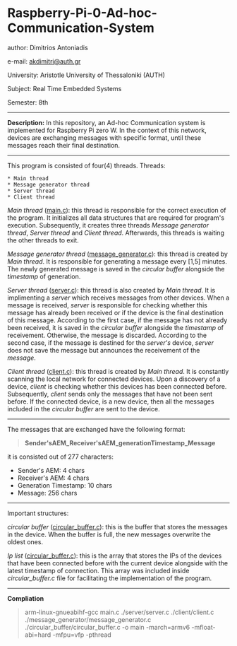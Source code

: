 # Raspberry-Pi-0-Ad-hoc-Communication-System

author:       Dimitrios Antoniadis

e-mail:       akdimitri@auth.gr

University:   Aristotle University of Thessaloniki (AUTH)

Subject:      Real Time Embedded Systems

Semester:     8th

---


**Description:** In this repository, an Ad-hoc Communication system is implemented for Raspberry Pi zero W. In the context of this network, devices are exchanging messages with specific format, until these messages reach their final destination.

---

This program is consisted of four(4) threads.
Threads:

    * Main thread
    * Message generator thread
    * Server thread
    * Client thread


_Main thread_ ([main.c](https://github.com/akdimitri/Raspberry-Pi-0-Ad-hoc-Communication-System/blob/master/code/main.c)):  this thread is responsible for the correct execution of the program. It initializes all data structures that are required for program's execution. Subsequently, it creates three threads _Message generator thread_, _Server thread_ and _Client thread_. Afterwards, this threads is waiting the other threads to exit.

_Message generator thread_ ([message_generator.c](https://github.com/akdimitri/Raspberry-Pi-0-Ad-hoc-Communication-System/blob/master/code/message_generator/message_generator.c)): this thread is created by _Main thread_. It is responsible for generating a message every [1,5] minutes. The newly generated message is saved in the _circular buffer_ alongside the _timestamp_ of generation.

_Server thread_ ([server.c](https://github.com/akdimitri/Raspberry-Pi-0-Ad-hoc-Communication-System/blob/master/code/server/server.c)): this thread is also created by _Main thread_. It is implimenting a _server_ which receives messages from other devices. When a message is received, _server_ is responsible for checking whether this message has already been received or if the device is the final destination of this message. According to the first case, if the message has not already been received, it is saved in the _circular buffer_ alongside the _timestamp_ of receivement. Otherwise, the message is discarded. According to the second case, if the message is destined for the _server's_ device, _server_ does not save the message but announces the receivement of the _message_.

_Client thread_ ([client.c](https://github.com/akdimitri/Raspberry-Pi-0-Ad-hoc-Communication-System/blob/master/code/client/client.c)): this thread is created by _Main thread_. It is constantly scanning the local network for connected devices. Upon a discovery of a device, _client_ is checking whether this devices has been connected before. Subsequently, _client_ sends only the messages that have not been sent before. If the connected device, is a new device, then all the messages included in the _circular buffer_ are sent to the device.

---

The messages that are exchanged have the following format:

>**Sender'sAEM_Receiver'sAEM_generationTimestamp_Message**

it is consisted out of 277 characters:
   
   * Sender's AEM:            4 chars
   * Receiver's AEM:          4 chars
   * Generation Timestamp:    10 chars
   * Message:                 256 chars
   
---

Important structures:

_circular buffer_ ([circular_buffer.c](https://github.com/akdimitri/Raspberry-Pi-0-Ad-hoc-Communication-System/blob/master/code/circular_buffer/circular_buffer.c)): this is the buffer that stores the messages in the device. When the buffer is full, the new messages overwrite the oldest ones.

_Ip list_ ([circular_buffer.c](https://github.com/akdimitri/Raspberry-Pi-0-Ad-hoc-Communication-System/blob/master/code/circular_buffer/circular_buffer.c)): this is the array that stores the IPs of the devices that have been connected before with the current device alongside with the latest timestamp of connection. This array was included inside _circular_buffer.c_ file for facilitating the implementation of the program.

---
**Compliation**

> arm-linux-gnueabihf-gcc main.c ./server/server.c ./client/client.c ./message_generator/message_generator.c ./circular_buffer/circular_buffer.c -o main -march=armv6 -mfloat-abi=hard -mfpu=vfp -pthread
